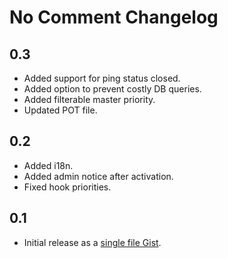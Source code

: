# No Comment Changelog

## 0.3
* Added support for ping status closed.
* Added option to prevent costly DB queries.
* Added filterable master priority.
* Updated POT file.

## 0.2
* Added i18n.
* Added admin notice after activation.
* Fixed hook priorities.

## 0.1
* Initial release as a [single file Gist](https://gist.github.com/glueckpress/ec846d50ba9825a24fc3/).
